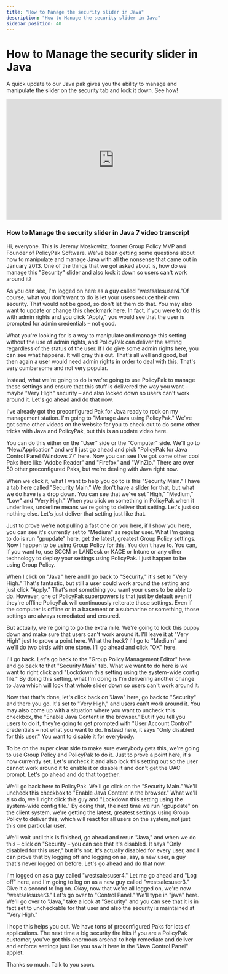```yaml
---
title: "How to Manage the security slider in Java"
description: "How to Manage the security slider in Java"
sidebar_position: 40
---
```

# How to Manage the security slider in Java

A quick update to our Java pak gives you the ability to manage and manipulate the slider on the
security tab and lock it down. See how!

<iframe width="560" height="315" src="https://www.youtube.com/embed/dM-dHbEtcCk?si=jwmT6-3VgJTGBi5B" title="YouTube video player" frameborder="0" allow="accelerometer; autoplay; clipboard-write; encrypted-media; gyroscope; picture-in-picture; web-share" referrerpolicy="strict-origin-when-cross-origin" allowfullscreen></iframe>

### How to Manage the security slider in Java 7 video transcript

Hi, everyone. This is Jeremy Moskowitz, former Group Policy MVP and Founder of PolicyPak Software.
We've been getting some questions about how to manipulate and manage Java with all the nonsense that
came out in January 2013. One of the things that we got asked about is, how do we manage this
"Security" slider and also lock it down so users can't work around it?

As you can see, I'm logged on here as a guy called "westsalesuser4."Of course, what you don't want
to do is let your users reduce their own security. That would not be good, so don't let them do
that. You may also want to update or change this checkmark here. In fact, if you were to do this
with admin rights and you click "Apply," you would see that the user is prompted for admin
credentials – not good.

What you're looking for is a way to manipulate and manage this setting without the use of admin
rights, and PolicyPak can deliver the setting regardless of the status of the user. If I do give
some admin rights here, you can see what happens. It will gray this out. That's all well and good,
but then again a user would need admin rights in order to deal with this. That's very cumbersome and
not very popular.

Instead, what we're going to do is we're going to use PolicyPak to manage these settings and ensure
that this stuff is delivered the way you want – maybe "Very High" security – and also locked down so
users can't work around it. Let's go ahead and do that now.

I've already got the preconfigured Pak for Java ready to rock on my management station. I'm going to
"Manage Java using PolicyPak." We've got some other videos on the website for you to check out to do
some other tricks with Java and PolicyPak, but this is an update video here.

You can do this either on the "User" side or the "Computer" side. We'll go to "New/Application" and
we'll just go ahead and pick "PolicyPak for Java Control Panel (Windows 7)" here. Now you can see
I've got some other cool Paks here like "Adobe Reader" and "Firefox" and "WinZip." There are over 50
other preconfigured Paks, but we're dealing with Java right now.

When we click it, what I want to help you go to is this "Security Main." I have a tab here called
"Security Main." We don't have a slider for that, but what we do have is a drop down. You can see
that we've set "High," "Medium," "Low" and "Very High." When you click on something in PolicyPak
when it underlines, underline means we're going to deliver that setting. Let's just do nothing else.
Let's just deliver that setting just like that.

Just to prove we're not pulling a fast one on you here, if I show you here, you can see it's
currently set to "Medium" as regular user. What I'm going to do is run "gpupdate" here, get the
latest, greatest Group Policy settings. Now I happen to be using Group Policy for this. You don't
have to. You can, if you want to, use SCCM or LANDesk or KACE or Intune or any other technology to
deploy your settings using PolicyPak. I just happen to be using Group Policy.

When I click on "Java" here and I go back to "Security," it's set to "Very High." That's fantastic,
but still a user could work around the setting and just click "Apply." That's not something you want
your users to be able to do. However, one of PolicyPak superpowers is that just by default even if
they're offline PolicyPak will continuously reiterate those settings. Even if the computer is
offline or in a basement or a submarine or something, those settings are always remediated and
ensured.

But actually, we're going to go the extra mile. We're going to lock this puppy down and make sure
that users can't work around it. I'll leave it at "Very High" just to prove a point here. What the
heck? I'll go to "Medium" and we'll do two birds with one stone. I'll go ahead and click "OK" here.

I'll go back. Let's go back to the "Group Policy Management Editor" here and go back to that
"Security Main" tab. What we want to do here is we want to right click and "Lockdown this setting
using the system-wide config file." By doing this setting, what I'm doing is I'm delivering another
change to Java which will lock that whole slider down so users can't work around it.

Now that that's done, let's click back on "Java" here, go back to "Security" and there you go. It's
set to "Very High," and users can't work around it. You may also come up with a situation where you
want to uncheck this checkbox, the "Enable Java Content in the browser." But if you tell you users
to do it, they're going to get prompted with "User Account Control" credentials – not what you want
to do. Instead here, it says "Only disabled for this user." You want to disable it for everybody.

To be on the super clear side to make sure everybody gets this, we're going to use Group Policy and
PolicyPak to do it. Just to prove a point here, it's now currently set. Let's uncheck it and also
lock this setting out so the user cannot work around it to enable it or disable it and don't get the
UAC prompt. Let's go ahead and do that together.

We'll go back here to PolicyPak. We'll go click on the "Security Main." We'll uncheck this checkbox
to "Enable Java Content in the browser." What we'll also do, we'll right click this guy and
"Lockdown this setting using the system-wide config file." By doing that, the next time we run
"gpupdate" on the client system, we're getting the latest, greatest settings using Group Policy to
deliver this, which will react for all users on the system, not just this one particular user.

We'll wait until this is finished, go ahead and rerun "Java," and when we do this – click on
"Security – you can see that it's disabled. It says "Only disabled for this user," but it's not.
It's actually disabled for every user, and I can prove that by logging off and logging on as, say, a
new user, a guy that's never logged on before. Let's go ahead and do that now.

I'm logged on as a guy called "westsalesuser4." Let me go ahead and "Log off" here, and I'm going to
log on as a new guy called "westsalesuser3." Give it a second to log on. Okay, now that we're all
logged on, we're now "westsalesuser3." Let's go over to "Control Panel." We'll type in "java" here.
We'll go over to "Java," take a look at "Security" and you can see that it is in fact set to
uncheckable for that user and also the security is maintained at "Very High."

I hope this helps you out. We have tons of preconfigured Paks for lots of applications. The next
time a big security fire hits if you are a PolicyPak customer, you've got this enormous arsenal to
help remediate and deliver and enforce settings just like you saw it here in the "Java Control
Panel" applet.

Thanks so much. Talk to you soon.
